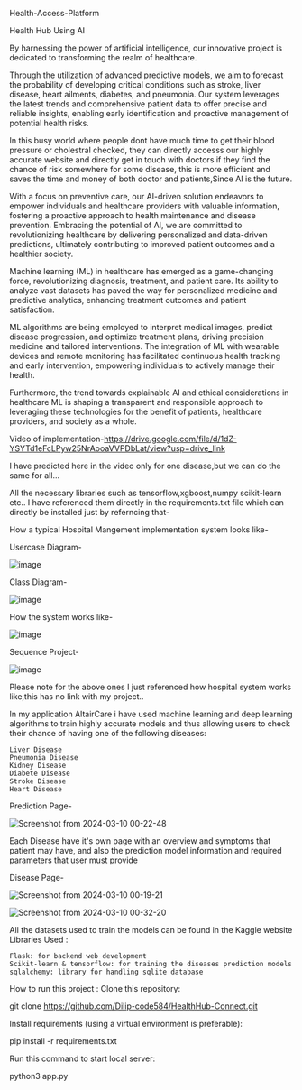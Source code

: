 Health-Access-Platform

Health Hub Using AI

By harnessing the power of artificial intelligence, our innovative project is dedicated to transforming the realm of healthcare. 

Through the utilization of advanced predictive models, we aim to forecast the probability of developing critical conditions such as stroke, liver disease, heart ailments, diabetes, and pneumonia.
Our system leverages the latest trends and comprehensive patient data to offer precise and reliable insights, enabling early identification and proactive management of potential health risks. 

In this busy world where people dont have much time to get their blood pressure or cholestral checked, they can directly accesss our highly accurate website and directly get in touch with doctors if they find the chance of risk somewhere for some disease, this is more efficient and saves the time and money of both doctor and patients,Since AI is the future.

With a focus on preventive care, our AI-driven solution endeavors to empower individuals and healthcare providers with valuable information, fostering a proactive approach to health maintenance and disease prevention. 
Embracing the potential of AI, we are committed to revolutionizing healthcare by delivering personalized and data-driven predictions, ultimately contributing to improved patient outcomes and a healthier society.

Machine learning (ML) in healthcare has emerged as a game-changing force, revolutionizing diagnosis, treatment, and patient care.
Its ability to analyze vast datasets has paved the way for personalized medicine and predictive analytics, enhancing treatment outcomes and patient satisfaction.

ML algorithms are being employed to interpret medical images, predict disease progression, and optimize treatment plans, driving precision medicine and tailored interventions.
The integration of ML with wearable devices and remote monitoring has facilitated continuous health tracking and early intervention, empowering individuals to actively manage their health.


Furthermore, the trend towards explainable AI and ethical considerations in healthcare ML is shaping a transparent and responsible approach to leveraging these technologies for the benefit of patients, healthcare providers, and society as a whole.

Video of implementation-https://drive.google.com/file/d/1dZ-YSYTd1eFcLPyw25NrAooaVVPDbLat/view?usp=drive_link


I have predicted here in the video only for one disease,but we can do the same for all...

All the necessary libraries such as tensorflow,xgboost,numpy scikit-learn etc.. I have referenced them directly in the requirements.txt file which can directly be installed just by referncing that-


How a typical Hospital Mangement implementation system looks like-


Usercase Diagram-

![image](https://github.com/Dilip-code584/HealthHub-Connect/assets/128896508/40514b6a-d584-4ee4-a7eb-a67bb10c5b31)


Class Diagram-


![image](https://github.com/Dilip-code584/HealthHub-Connect/assets/128896508/694cfe3c-527d-45bc-91a0-e0726bcaaed1)


How the system works like-

![image](https://github.com/Dilip-code584/HealthHub-Connect/assets/128896508/015b5ce3-b624-401d-8547-2de72fda8972)


Sequence Project-

![image](https://github.com/Dilip-code584/HealthHub-Connect/assets/128896508/31bfc8f4-6056-4207-a007-af9c2e8cea64)





Please note for the above ones I just referenced how hospital system works like,this has no link with my project..


In my application AltairCare i have used machine learning and deep learning algorithms to train highly accurate models and thus allowing users to check their chance of having one of the following diseases:

    Liver Disease
    Pneumonia Disease
    Kidney Disease
    Diabete Disease
    Stroke Disease
    Heart Disease


Prediction Page-


![Screenshot from 2024-03-10 00-22-48](https://github.com/Dilip-code584/HealthHub-Connect/assets/128896508/d9860799-d502-40d7-9d84-280cc511df75)


Each Disease have it's own page with an overview and symptoms that patient may have, and also the prediction model information and required parameters that user must provide

Disease Page-

![Screenshot from 2024-03-10 00-19-21](https://github.com/Dilip-code584/HealthHub-Connect/assets/128896508/3d95c653-ac83-4bd6-9fc0-b7f20041f49f)

![Screenshot from 2024-03-10 00-32-20](https://github.com/Dilip-code584/HealthHub-Connect/assets/128896508/856337dc-d099-421a-b645-7a350ab727f5)

All the datasets used to train the models can be found in the Kaggle website
Libraries Used :

    Flask: for backend web development
    Scikit-learn & tensorflow: for training the diseases prediction models
    sqlalchemy: library for handling sqlite database

 How to run this project :
Clone this repository:

git clone https://github.com/Dilip-code584/HealthHub-Connect.git 


Install requirements (using a virtual environment is preferable):

pip install -r requirements.txt


Run this command to start local server:

python3 app.py

